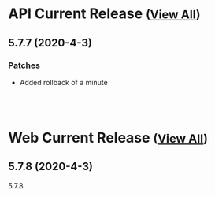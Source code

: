 
# API Current Release <small>([View All](/API.md))</small>
## 5.7.7 (2020-4-3)
### Patches 

- Added rollback of a minute

<br><br>
# Web Current Release <small>([View All](/Web.md))</small>
## 5.7.8 (2020-4-3)
5.7.8

  